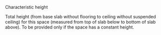 Characteristic height


<!-- comment -->


Total height (from base slab without flooring to ceiling without suspended ceiling) for this space (measured from top of slab below to bottom of slab above). To be provided only if the space has a constant height.


